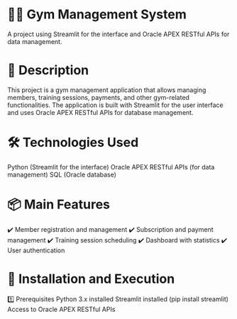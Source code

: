 # 🏋️‍♂️ Gym Management System
A project using Streamlit for the interface and Oracle APEX RESTful APIs for data management.

# 📌 Description
This project is a gym management application that allows managing members, training sessions, payments, and other gym-related functionalities. The application is built with Streamlit for the user interface and uses Oracle APEX RESTful APIs for database management.

# 🛠️ Technologies Used
Python (Streamlit for the interface)
Oracle APEX RESTful APIs (for data management)
SQL (Oracle database)
# 📦 Main Features
✔️ Member registration and management
✔️ Subscription and payment management
✔️ Training session scheduling
✔️ Dashboard with statistics
✔️ User authentication

# 🚀 Installation and Execution
1️⃣ Prerequisites
Python 3.x installed
Streamlit installed (pip install streamlit)
Access to Oracle APEX RESTful APIs
